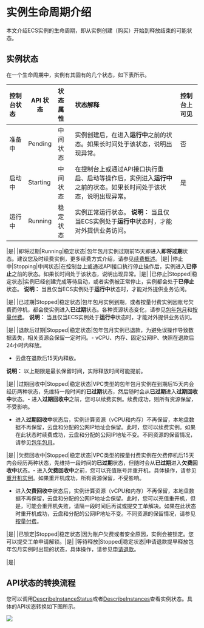 # 实例生命周期介绍

本文介绍ECS实例的生命周期，即从实例创建（购买）开始到释放结束的可能状态。

## 实例状态

在一个生命周期中，实例有其固有的几个状态，如下表所示。

|控制台状态|API 状态|状态属性|状态解释|控制台上可见|
|:----|------|:---|:---|:-----|
|准备中|Pending|中间状态|实例创建后，在进入**运行中**之前的状态。如果长时间处于该状态，说明出现异常。|否|
|启动中|Starting|中间状态|在控制台上或通过API接口执行重启、启动等操作后，实例进入**运行中**之前的状态。如果长时间处于该状态，说明出现异常。|是|
|运行中|Running|稳定状态|实例正常运行状态。 **说明：** 当且仅当ECS实例处于**运行中**状态时，才能对外提供业务访问。

|是|
|即将过期|Running|稳定状态|包年包月实例过期前15天即进入**即将过期**状态。建议您及时续费实例，更多续费方式介绍，请参见[续费概述](/cn.zh-CN/产品定价/续费实例/续费概述.md)。|是|
|停止中|Stopping|中间状态|在控制台上或通过API接口执行停止操作后，实例进入**已停止**之前的状态。如果长时间处于该状态，说明出现异常。|是|
|已停止|Stopped|稳定状态|实例已经创建完成等待启动，或者实例被正常停止，实例都会处于**已停止**状态。 **说明：** 当且仅当ECS实例处于**运行中**状态时，才能对外提供业务访问。

|是|
|已过期|Stopped|稳定状态|包年包月实例到期，或者按量付费实例因账号欠费而停机，都会使实例进入**已过期**状态。各种资源状态变化，请参见[包年包月](/cn.zh-CN/产品定价/计费方式/包年包月.md)和[按量付费](/cn.zh-CN/产品定价/计费方式/按量付费.md)。 **说明：** 当且仅当ECS实例处于**运行中**状态时，才能对外提供业务访问。

|是|
|退款后过期|Stopped|稳定状态|包年包月实例已退款，为避免误操作导致数据丢失，相关资源会保留一定时间。-   vCPU、内存、固定公网IP、快照在退款后24小时内释放。
-   云盘在退款后15天内释放。

**说明：** 以上期限是最长保留时间，实际释放时间可能提前。

|是|
|过期回收中|Stopped|稳定状态|VPC类型的包年包月实例在到期后15天内会经历两种状态，先维持一段时间的**已过期**状态，然后随时会从**已过期**进入**过期回收中**状态。-   进入**过期回收中**之前，您可以续费实例。续费成功，则所有资源保留，不受影响。
-   进入**过期回收中**状态后，实例计算资源（vCPU和内存）不再保留，本地盘数据不再保留，云盘和分配的公网IP地址会保留。此时，您可以续费实例。如果在此状态时续费成功，云盘和分配的公网IP地址不变。不同资源的保留情况，请参见[包年包月](/cn.zh-CN/产品定价/计费方式/包年包月.md)。

|是|
|欠费回收中|Stopped|稳定状态|VPC类型的按量付费实例在欠费停机后15天内会经历两种状态，先维持一段时间的**已过期**状态，但随时会从**已过期**进入**欠费回收中**状态。-   进入**欠费回收中**之前，您可以充值账号并重开机，具体操作，请参见[重开机实例](/cn.zh-CN/实例/管理实例/重开机实例.md)。如果重开机成功，所有资源保留，不受影响。
-   进入**欠费回收中**状态后，实例计算资源（vCPU和内存）不再保留，本地盘数据不再保留，云盘和分配的公网IP地址会保留。此时，您可以充值重开机，但是，可能会重开机失败，请隔一段时间后再试或提交工单解决。如果在此状态时重开机成功，云盘和分配的公网IP地址不变。不同资源的保留情况，请参见[按量付费](/cn.zh-CN/产品定价/计费方式/按量付费.md)。

|是|
|已锁定|Stopped|稳定状态|因为账户欠费或者安全原因，实例会被锁定。您可以提交工单申请解锁。|是|
|等待释放|Stopped|稳定状态|申请退款提早释放包年包月实例时出现的状态，具体操作，请参见[申请退款](https://help.aliyun.com/document_detail/37096.html)。

|是|

## API状态的转换流程

您可以调用[DescribeInstanceStatus](/cn.zh-CN/API参考/实例/DescribeInstanceStatus.md)或者[DescribeInstances](/cn.zh-CN/API参考/实例/DescribeInstances.md)查看实例状态。具体的API状态转换如下图所示。

![](https://static-aliyun-doc.oss-accelerate.aliyuncs.com/assets/img/zh-CN/7793359951/p5105.png)

